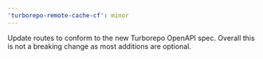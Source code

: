 ```yaml
---
'turborepo-remote-cache-cf': minor
---
```


Update routes to conform to the new Turborepo OpenAPI spec. Overall this is not a breaking change as most additions are optional.
